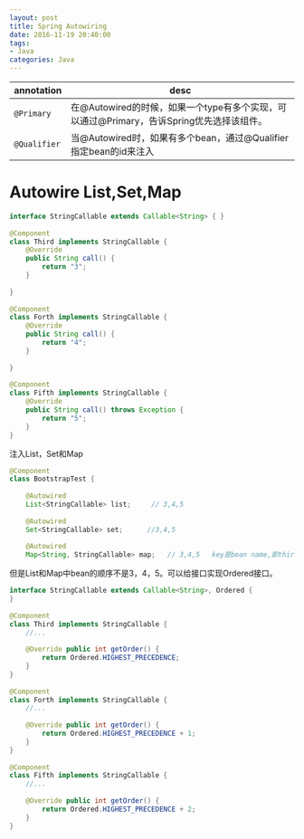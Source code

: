 ```yaml
---
layout: post
title: Spring Autowiring
date: 2016-11-19 20:40:00
tags:
- Java
categories: Java
---
```




|      annotation     |                            desc                                                 |
| ------------------- | ------------------------------------------------------------------------------- |
| `@Primary`          | 在@Autowired的时候，如果一个type有多个实现，可以通过@Primary，告诉Spring优先选择该组件。  |
| `@Qualifier`        | 当@Autowired时，如果有多个bean，通过@Qualifier指定bean的id来注入                      |


# Autowire List,Set,Map
```java
interface StringCallable extends Callable<String> { }
 
@Component
class Third implements StringCallable {
    @Override
    public String call() {
        return "3";
    }
 
}
 
@Component
class Forth implements StringCallable {
    @Override
    public String call() {
        return "4";
    }
 
}
 
@Component
class Fifth implements StringCallable {
    @Override
    public String call() throws Exception {
        return "5";
    }
}
```
注入List，Set和Map
```java
@Component
class BootstrapTest {
 
    @Autowired
    List<StringCallable> list;     // 3,4,5
 
    @Autowired
    Set<StringCallable> set;      //3,4,5
 
    @Autowired
    Map<String, StringCallable> map;   // 3,4,5   key是bean name,即third,forth,five
```

但是List和Map中bean的顺序不是3，4，5。可以给接口实现Ordered接口。
```java
interface StringCallable extends Callable<String>, Ordered {
}
 
@Component
class Third implements StringCallable {
    //...
 
    @Override public int getOrder() {
        return Ordered.HIGHEST_PRECEDENCE;
    }
}
 
@Component
class Forth implements StringCallable {
    //...
 
    @Override public int getOrder() {
        return Ordered.HIGHEST_PRECEDENCE + 1;
    }
}
 
@Component
class Fifth implements StringCallable {
    //...
 
    @Override public int getOrder() {
        return Ordered.HIGHEST_PRECEDENCE + 2;
    }
}
```


